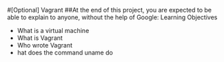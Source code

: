 #[Optional] Vagrant
##At the end of this project, you are expected to be able to explain to anyone, without the help of Google:
Learning Objectives

* What is a virtual machine
* What is Vagrant
* Who wrote Vagrant
* hat does the command uname do
